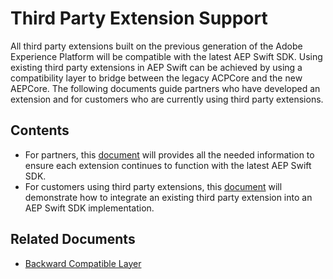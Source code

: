 # Third Party Extension Support

All third party extensions built on the previous generation of the Adobe Experience Platform will be compatible with the latest AEP Swift SDK. Using existing third party extensions in AEP Swift can be achieved by using a compatibility layer to bridge between the legacy ACPCore and the new AEPCore. The following documents guide partners who have developed an extension and for customers who are currently using third party extensions.

## Contents

- For partners, this [document](./Partners.md) will provides all the needed information to ensure each extension continues to function with the latest AEP Swift SDK.
- For customers using third party extensions, this [document](./Customers.md) will demonstrate how to integrate an existing third party extension into an AEP Swift SDK implementation.

## Related Documents

- [Backward Compatible Layer](../Migration/Migration_Install.md)

